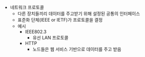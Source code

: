- 네트워크 프로토콜
    - 다른 장치들끼리 데이터를 주고받기 위해 설정된 공통의 인터페이스
    - 표준화 단체(IEEE or IETF)가 프로토콜을 결정
    - 예시
        - IEEE802.3
            - 유선 LAN 프로토콜
        - HTTP
            - 노드들은 웹 서비스 기반으로 데이터를 주고 받음
